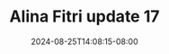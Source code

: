 --- 
title: "Alina Fitri update 17"
description: "nonton bokeh Alina Fitri update 17   video full  "
date: 2024-08-25T14:08:15-08:00
file_code: "tkjshrgqyot0"
draft: false
cover: "75xbab97t42trc5l.jpg"
tags: ["Alina", "Fitri", "update", "bokep-indo", "bokep-viral", "bokep-ig"]
length: 9
fld_id: "1483979"
foldername: "Alina Fitri update"
categories: ["Alina Fitri update"]
views: 0
---